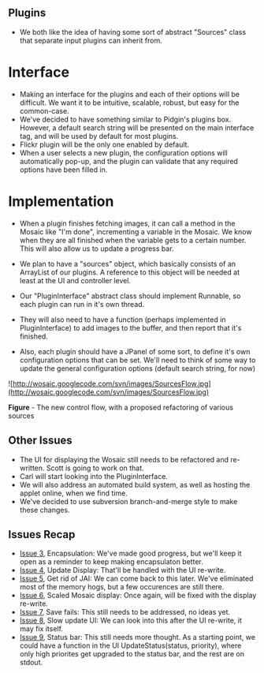 ## Plugins ##

  * We both like the idea of having some sort of abstract "Sources" class that separate input plugins can inherit from.

# Interface #

  * Making an interface for the plugins and each of their options will be difficult.  We want it to be intuitive, scalable, robust, but easy for the common-case.
  * We've decided to have something similar to Pidgin's plugins box.  However, a default search string will be presented on the main interface tag, and will be used by default for most plugins.
  * Flickr plugin will be the only one enabled by default.
  * When a user selects a new plugin, the configuration options will automatically pop-up, and the plugin can validate that any required options have been filled in.

# Implementation #

  * When a plugin finishes fetching images, it can call a method in the Mosaic like "I'm done", incrementing a variable in the Mosaic.  We know when they are all finished when the variable gets to a certain number.  This will also allow us to update a progress bar.
  * We plan to have a "sources" object, which basically consists of an ArrayList of our plugins.  A reference to this object will be needed at least at the UI and controller level.

  * Our "PluginInterface" abstract class should implement Runnable, so each plugin can run in it's own thread.
  * They will also need to have a function (perhaps implemented in PluginInterface) to add images to the buffer, and then report that it's finished.
  * Also, each plugin should have a JPanel of some sort, to define it's own configuration options that can be set.  We'll need to think of some way to update the general configuration options (default search string, for now)

![http://wosaic.googlecode.com/svn/images/SourcesFlow.jpg](http://wosaic.googlecode.com/svn/images/SourcesFlow.jpg)

**Figure** - The new control flow, with a proposed refactoring of various sources
## Other Issues ##

  * The UI for displaying the Wosaic still needs to be refactored and re-written.  Scott is going to work on that.
  * Carl will start looking into the PluginInterface.
  * We will also address an automated build system, as well as hosting the applet online, when we find time.
  * We've decided to use subversion branch-and-merge style to make these changes.

## Issues Recap ##

  * [Issue 3](https://code.google.com/p/wosaic/issues/detail?id=3), Encapsulation: We've made good progress, but we'll keep it open as a reminder to keep making encapsulaton better.
  * [Issue 4](https://code.google.com/p/wosaic/issues/detail?id=4), Update Display: That'll be handled with the UI re-write.
  * [Issue 5](https://code.google.com/p/wosaic/issues/detail?id=5), Get rid of JAI: We can come back to this later.  We've eliminated most of the memory hogs, but a few occurences are still there.
  * [Issue 6](https://code.google.com/p/wosaic/issues/detail?id=6), Scaled Mosaic display: Once again, will be fixed with the display re-write.
  * [Issue 7](https://code.google.com/p/wosaic/issues/detail?id=7), Save fails: This still needs to be addressed, no ideas yet.
  * [Issue 8](https://code.google.com/p/wosaic/issues/detail?id=8), Slow update UI: We can look into this after the UI re-write, it may fix itself.
  * [Issue 9](https://code.google.com/p/wosaic/issues/detail?id=9), Status bar: This still needs more thought.  As a starting point, we could have a function in the UI UpdateStatus(status, priority), where only high priorites get upgraded to the status bar, and the rest are on stdout.
